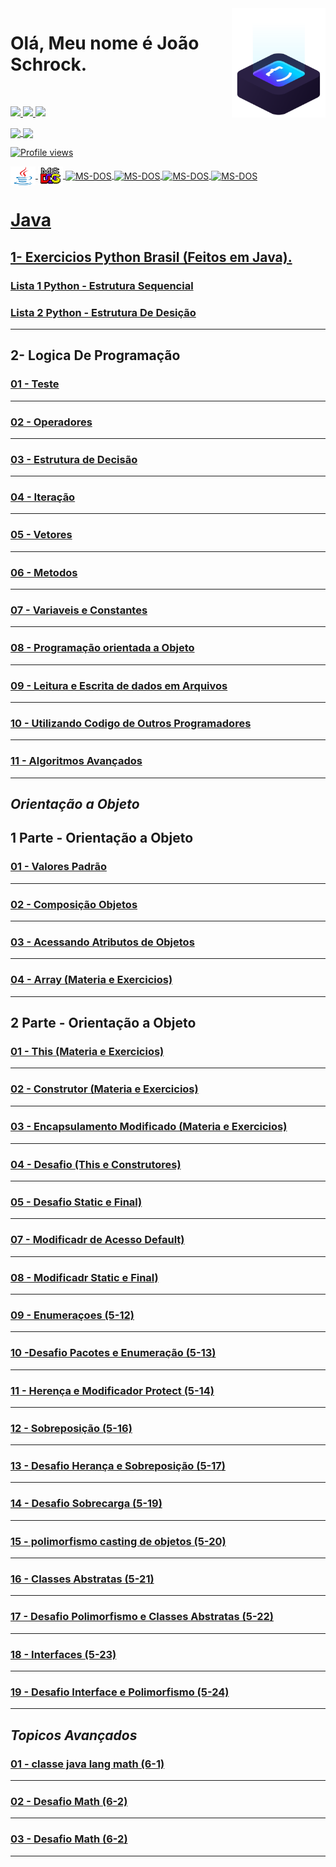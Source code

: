 <img src="ilus-code.svg" min-width="150px" max-width="150px" width="150px" align="right" alt="logo iuricode">
<h1 align="height">Olá, Meu nome é João Schrock. </h1></img>
<p align="left"> 
</p>
<br>
<p align="left">
  <a href="https://www.instagram.com/joaoschrock/" alt="Instagram">
    <img src="https://img.shields.io/badge/-Instagram-6610F2?style=for-the-badge&logo=Instagram&logoColor=FFFFFF&link=https://www.instagram.com/iuricode"/>
  </a>
  
  <a href="https://www.linkedin.com/in/jo%C3%A3o-schrock-b36560209" alt="Linkedin">
    <img src="https://img.shields.io/badge/-Linkedin-6610F2?style=for-the-badge&logo=Linkedin&logoColor=FFFFFF&link=https://www.linkedin.com/in/iuricode"/>
  </a>
 <a href="https://discord.com/channels/@me" alt="Discord">
    <img src="https://img.shields.io/badge/-Discord-6610F2?style=for-the-badge&logo=Discord&logoColor=FFFFFF&link=https://discord.gg/QevDJqCzaY"/>
  </a>

</p>
<p align="height">
<a href="https://https://github.com/JoaoSchrock">
  <img 
       align="center"
       height="140em" src="https://github-readme-stats.vercel.app/api?username=joaoschrock&show_icons=true&theme=rose_pine&include_all_commits=true&count_private=true"/>
  <img 
       align="center"
       height="140em" src="https://github-readme-stats.vercel.app/api/top-langs/?username=JoaoSchrock&layout=compact&langs_count=7&theme=rose_pine"/>  
    <p align="left"> 
      <img  height="22m" src="https://komarev.com/ghpvc/?username=joaoschrock&color=blue" alt="Profile views" />
 </p>
  <img align="center" alt="JAVA" height="30" width="40" src="https://github.com/devicons/devicon/blob/master/icons/java/java-original.svg">
    <img align="center" alt="MS-DOS" height="30" width="40" src="https://github.com/devicons/devicon/blob/master/icons/msdos/msdos-original.svg">
<img align="center" alt="MS-DOS" height="30" width="40" src="https://cdn.jsdelivr.net/gh/devicons/devicon/icons/css3/css3-original-wordmark.svg" />
 <img align="center" alt="MS-DOS" height="30" width="40" src="https://cdn.jsdelivr.net/gh/devicons/devicon/icons/cplusplus/cplusplus-original.svg" />
 <img align="center" alt="MS-DOS" height="30" width="40" src="https://cdn.jsdelivr.net/gh/devicons/devicon/icons/csharp/csharp-original.svg" />
  <img align="center" alt="MS-DOS" height="30" width="40" src="https://cdn.jsdelivr.net/gh/devicons/devicon/icons/c/c-original.svg" />

 
 # Java

## 1- Exercicios Python Brasil (Feitos em Java).
### [ Lista 1 Python - Estrutura Sequencial ](https://github.com/JoaoSchrock/Java/tree/main/Lista%201%20-%20Estrutura%20Sequencial/Exercicio-sequencial-main/)
### [ Lista 2 Python - Estrutura De Desição ](https://github.com/JoaoSchrock/Java/tree/main/Lista%202%20-%20Estrutura%20de%20Desi%C3%A7%C3%A3o/EstruturadeDesi-o-main/)
----

## 2- Logica De Programação
### [01 - Teste](https://github.com/JoaoSchrock/Java/tree/main/Testes/)

----
### [02 - Operadores ](https://github.com/JoaoSchrock/Java/tree/main/Operadores/ExerciciosJava-main/)

----
### [03 - Estrutura de Decisão ](https://github.com/JoaoSchrock/Java/tree/main/estrutura_de_decisao/)

----
### [04 - Iteração ](https://github.com/JoaoSchrock/Java/tree/main/Itera%C3%A7%C3%A3o/)

----
### [05 - Vetores ](https://github.com/JoaoSchrock/Java/tree/main/Vetores/)

----
### [06 - Metodos ](https://github.com/JoaoSchrock/Java/tree/main/metodos/)

----
### [07 - Variaveis e Constantes ](https://github.com/JoaoSchrock/Java/tree/main/variaveis_e_constantes_3/)

----
### [08 - Programação orientada a Objeto](https://github.com/JoaoSchrock/Java/tree/main/ProgramacaoORientadaAObjeto/)

----
### [09 - Leitura e Escrita de dados em Arquivos](https://github.com/JoaoSchrock/Java/tree/main/leituraeescrtitadedadosemarquivos/)

----
### [10 - Utilizando Codigo de Outros Programadores](https://github.com/JoaoSchrock/Java/tree/main/utilizando_codigo_de_outros_programadores/)

----
### [11 - Algoritmos Avançados](https://github.com/JoaoSchrock/Java/tree/main/algoritmos_avancados/)

----
##    _Orientação a Objeto_
## 1 Parte - Orientação a Objeto
### [01 - Valores Padrão](https://github.com/JoaoSchrock/Java/tree/main/valores_padrao/)
----
### [02 - Composição Objetos](https://github.com/JoaoSchrock/Java/tree/main/composicaoObjetos/)
----
### [03 - Acessando Atributos de Objetos](https://github.com/JoaoSchrock/Java/tree/main/acessando_Atributos_de_Objetos/)
----
### [04 - Array (Materia e Exercicios)](https://github.com/JoaoSchrock/Java/tree/main/Arrays/exercicio/)
----

## 2 Parte - Orientação a Objeto
### [01 - This (Materia e Exercicios)](https://github.com/JoaoSchrock/Java/tree/main/o_objeto_this/)
----
### [02 - Construtor (Materia e Exercicios)](https://github.com/JoaoSchrock/Java/tree/main/OrientacaoAobjetoParte2/)
----
### [03 - Encapsulamento Modificado (Materia e Exercicios)](https://github.com/JoaoSchrock/Java/tree/main/encapsulamentoemodificadoresdeacessopubliceprivate/)
----
### [04 - Desafio (This e Construtores)](https://github.com/JoaoSchrock/Java/tree/main/o_objeto_this/desafio_objeto_this_e_construtores/)
----
 ### [05 - Desafio Static e Final)](https://github.com/JoaoSchrock/Java/tree/main/Desafio_Static_e_Final/)
----
### [07 - Modificadr de Acesso Default)](https://github.com/JoaoSchrock/Java/tree/main/Modificadordeacessodefault/)
----
### [08 - Modificadr Static e Final)](https://github.com/JoaoSchrock/Java/tree/main/modificadorstaticefinal/)
----
### [09 - Enumeraçoes (5-12)](https://github.com/JoaoSchrock/Java/tree/main/enumeracoes_5_12/)
----
### [10 -Desafio Pacotes e Enumeração (5-13)](https://github.com/JoaoSchrock/Java/tree/main/desafio_pacotes_e_enumeracoes_5_13/)
----
### [11 - Herença e Modificador Protect (5-14)](https://github.com/JoaoSchrock/Java/tree/main/HerancaEmodificadorProtect5_14/)
----
### [12 - Sobreposição (5-16)](https://github.com/JoaoSchrock/Java/tree/main/Sobreposicao_5_16/)
----
### [13 - Desafio Herança e Sobreposição (5-17)](https://github.com/JoaoSchrock/Java/tree/main/desafio_heranca_e_sobreposicao_5_17/)
----
### [14 - Desafio Sobrecarga (5-19)](https://github.com/JoaoSchrock/Java/tree/main/_5_19_exercicio_sobrecarga/)
----
### [15 - polimorfismo casting de objetos (5-20)](https://github.com/JoaoSchrock/Java/tree/main/_5_20_polimorfismo_casting_de_objetos/)
----
### [16 - Classes Abstratas (5-21)](https://github.com/JoaoSchrock/Java/tree/main/_5_21_classes_abstratas/)
----
### [17 - Desafio Polimorfismo e Classes Abstratas (5-22)](https://github.com/JoaoSchrock/Java/tree/main/_5_22_desafio_polimorfismo_e_classes_abstratas/)
----
### [18 - Interfaces (5-23)](https://github.com/JoaoSchrock/Java/tree/main/_5_23_interfaces/)
----
### [19 - Desafio Interface e Polimorfismo (5-24)](https://github.com/JoaoSchrock/Java/tree/main/DesafioInterfaceePolimorfismo/)
----
##    _Topicos Avançados_
### [01 - classe java lang math (6-1)](https://github.com/JoaoSchrock/Java/tree/main/_6_topcos_avancados_6_2_classe_java_lang__math/)
----
### [02 - Desafio Math (6-2)](https://github.com/JoaoSchrock/Java/tree/main/Exercicio_Topicos_Avancados/)
----  
### [03 - Desafio Math (6-2)](https://github.com/JoaoSchrock/Java/tree/main/_6_4_tratando_e_lancando_excecoes/)
----  





  

